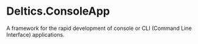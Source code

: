 # Deltics.ConsoleApp

A framework for the rapid development of console or CLI (Command Line Interface) applications.
